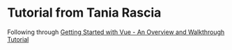 # Tutorial from Tania Rascia

Following through [Getting Started with Vue - An Overview and Walkthrough Tutorial](https://www.taniarascia.com/getting-started-with-vue/)
